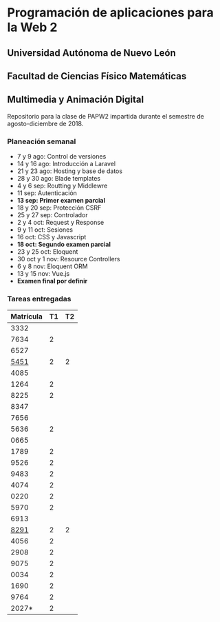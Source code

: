 # Programación de aplicaciones para la Web 2

## Universidad Autónoma de Nuevo León
## Facultad de Ciencias Físico Matemáticas
## Multimedia y Animación Digital

Repositorio para la clase de PAPW2 impartida durante el semestre de agosto-diciembre de 2018.

### Planeación semanal

* 7 y 9 ago: Control de versiones
* 14 y 16 ago: Introducción a Laravel
* 21 y 23 ago: Hosting y base de datos
* 28 y 30 ago: Blade templates
* 4 y 6 sep: Routting y Middlewre
* 11 sep: Autenticación
* **13 sep: Primer examen parcial**
* 18 y 20 sep: Protección CSRF
* 25 y 27 sep: Controlador
* 2 y 4 oct: Request y Response 
* 9 y 11 oct: Sesiones
* 16 oct: CSS y Javascript
* **18 oct: Segundo examen parcial**
* 23 y 25 oct: Eloquent
* 30 oct y 1 nov: Resource Controllers
* 6 y 8 nov: Eloquent ORM
* 13 y 15 nov: Vue.js
* **Examen final por definir**

### Tareas entregadas

Matrícula | T1 | T2
--- | --- | ---
3332 |  | 
7634 | 2 | 
6527 |  | 
[5451](https://github.com/AGabrielCavazos/Papw2) | 2 | 2
4085 |  | 
1264 | 2 | 
8225 | 2 | 
8347 |  | 
7656 |  | 
5636 | 2 | 
0665 |  | 
1789 | 2 | 
9526 | 2 | 
9483 | 2 | 
4074 | 2 | 
0220 | 2 | 
5970 | 2 | 
6913 |  | 
[8291](https://github.com/karenTakarai/PAPW2_Tarea1/tree/master) | 2 | 2
4056 | 2 | 
2908 | 2 | 
9075 | 2 | 
0034 | 2 | 
1690 | 2 | 
9764 | 2 | 
2027* | 2 | 
